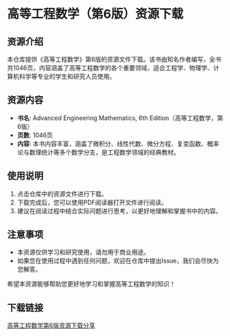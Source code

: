 # 高等工程数学（第6版）资源下载

## 资源介绍

本仓库提供《高等工程数学》第6版的资源文件下载。该书由知名作者编写，全书共1046页，内容涵盖了高等工程数学的各个重要领域，适合工程学、物理学、计算机科学等专业的学生和研究人员使用。

## 资源内容

- **书名**: Advanced Engineering Mathematics, 6th Edition（高等工程数学，第6版）
- **页数**: 1046页
- **内容**: 本书内容丰富，涵盖了微积分、线性代数、微分方程、复变函数、概率论与数理统计等多个数学分支，是工程数学领域的经典教材。

## 使用说明

1. 点击仓库中的资源文件进行下载。
2. 下载完成后，您可以使用PDF阅读器打开文件进行阅读。
3. 建议在阅读过程中结合实际问题进行思考，以更好地理解和掌握书中的内容。

## 注意事项

- 本资源仅供学习和研究使用，请勿用于商业用途。
- 如果您在使用过程中遇到任何问题，欢迎在仓库中提出Issue，我们会尽快为您解答。

希望本资源能够帮助您更好地学习和掌握高等工程数学的知识！

## 下载链接

[高等工程数学第6版资源下载分享](https://pan.quark.cn/s/b9a74d8e734c)